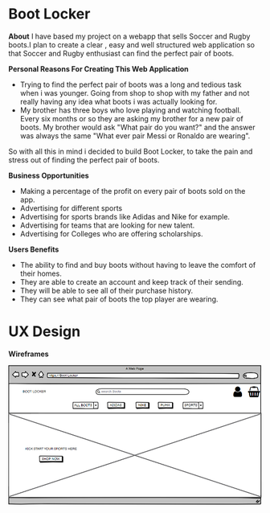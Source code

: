 # Boot Locker

**About** I have based my project on a webapp that sells Soccer and Rugby boots.I plan to create a clear , easy and well structured web application
so that Soccer and Rugby enthusiast can find the perfect pair of boots.

**Personal Reasons For Creating This Web Application**
* Trying to find the perfect pair of boots was a long and tedious task when i was younger. Going from shop to shop with my father and not
  really having any idea what boots i was actually looking for.
* My brother has three boys who love playing and watching football. Every six months or so they are asking my brother for a new pair of boots.
  My brother would ask "What pair do you want?" and the answer was always the same "What ever pair Messi or Ronaldo are wearing".

So with all this in mind i decided to build Boot Locker, to take the pain and stress out of finding the perfect pair of boots.

**Business Opportunities**
* Making a percentage of the profit on every pair of boots sold on the app.
* Advertising for different sports
* Advertising for sports brands like Adidas and Nike for example.
* Advertising for teams that are looking for new talent.
* Advertising for Colleges who are offering scholarships.

**Users Benefits**
* The ability to find and buy boots without having to leave the comfort of their homes.
* They are able to create an account and keep track of their sending.
* They will be able to see all of their purchase history.
* They can see what pair of boots the top player are wearing.

# UX Design

**Wireframes**

![Home page](/boot_locker/wireframes/boot-locker-home.png)
